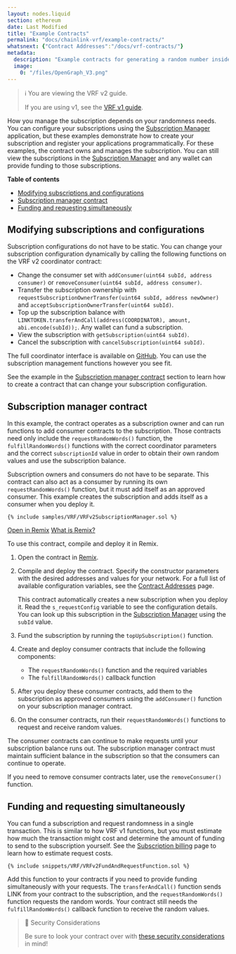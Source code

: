 ```yaml
---
layout: nodes.liquid
section: ethereum
date: Last Modified
title: "Example Contracts"
permalink: "docs/chainlink-vrf/example-contracts/"
whatsnext: {"Contract Addresses":"/docs/vrf-contracts/"}
metadata:
  description: "Example contracts for generating a random number inside a smart contract using Chainlink VRF."
  image:
    0: "/files/OpenGraph_V3.png"
---
```


> ℹ️ You are viewing the VRF v2 guide.
>
> If you are using v1, see the [VRF v1 guide](/docs/get-a-random-number/v1/).

How you manage the subscription depends on your randomness needs. You can configure your subscriptions using the [Subscription Manager](https://vrf.chain.link) application, but these examples demonstrate how to create your subscription and register your applications programmatically. For these examples, the contract owns and manages the subscription. You can still view the subscriptions in the [Subscription Manager](https://vrf.chain.link) and any wallet can provide funding to those subscriptions.

**Table of contents**

- [Modifying subscriptions and configurations](#modifying-subscriptions-and-configurations)
- [Subscription manager contract](#subscription-manager-contract)
- [Funding and requesting simultaneously](#funding-and-requesting-simultaneously)

## Modifying subscriptions and configurations

Subscription configurations do not have to be static. You can change your subscription configuration dynamically by calling the following functions on the VRF v2 coordinator contract:

- Change the consumer set with `addConsumer(uint64 subId, address consumer)` or `removeConsumer(uint64 subId, address consumer)`.
- Transfer the subscription ownership with `requestSubscriptionOwnerTransfer(uint64 subId, address newOwner)` and `acceptSubscriptionOwnerTransfer(uint64 subId)`.
- Top up the subscription balance with `LINKTOKEN.transferAndCall(address(COORDINATOR), amount, abi.encode(subId));`. Any wallet can fund a subscription.
- View the subscription with `getSubscription(uint64 subId)`.
- Cancel the subscription with `cancelSubscription(uint64 subId)`.

The full coordinator interface is available on [GitHub](https://github.com/smartcontractkit/chainlink/blob/develop/contracts/src/v0.8/interfaces/VRFCoordinatorV2Interface.sol). You can use the subscription management functions however you see fit.

See the example in the [Subscription manager contract](subscription-manager-contract) section to learn how to create a contract that can change your subscription configuration.

## Subscription manager contract

In this example, the contract operates as a subscription owner and can run functions to add consumer contracts to the subscription. Those contracts need only include the `requestRandomWords()` function, the `fulfillRandomWords()` functions with the correct coordinator parameters and the correct `subscriptionId` value in order to obtain their own random values and use the subscription balance.

Subscription owners and consumers do not have to be separate. This contract can also act as a consumer by running its own `requestRandomWords()` function, but it must add itself as an approved consumer. This example creates the subscription and adds itself as a consumer when you deploy it.

```solidity
{% include samples/VRF/VRFv2SubscriptionManager.sol %}
```

<div class="remix-callout">
      <a href="https://remix.ethereum.org/#url=https://docs.chain.link/samples/VRF/VRFv2SubscriptionManager.sol" target="_blank" >Open in Remix</a>
      <a href="/docs/conceptual-overview/#what-is-remix">What is Remix?</a>
</div>

To use this contract, compile and deploy it in Remix.

1. Open the contract in [Remix](https://remix.ethereum.org/#url=https://docs.chain.link/samples/VRF/VRFv2SubscriptionManager.sol).

1. Compile and deploy the contract. Specify the constructor parameters with the desired addresses and values for your network. For a full list of available configuration variables, see the [Contract Addresses](/docs/vrf-contracts/) page.

    This contract automatically creates a new subscription when you deploy it. Read the `s_requestConfig` variable to see the configuration details. You can look up this subscription in the [Subscription Manager](https://vrf.chain.link) using the `subId` value.

1. Fund the subscription by running the `topUpSubscription()` function.

1. Create and deploy consumer contracts that include the following components:

    - The `requestRandomWords()` function and the required variables
    - The `fulfillRandomWords()` callback function

1. After you deploy these consumer contracts, add them to the subscription as approved consumers using the `addConsumer()` function on your subscription manager contract.

1. On the consumer contracts, run their `requestRandomWords()` functions to request and receive random values.

The consumer contracts can continue to make requests until your subscription balance runs out. The subscription manager contract must maintain sufficient balance in the subscription so that the consumers can continue to operate.

If you need to remove consumer contracts later, use the `removeConsumer()` function.

## Funding and requesting simultaneously

You can fund a subscription and request randomness in a single transaction. This is similar to how VRF v1 functions, but you must estimate how much the transaction might cost and determine the amount of funding to send to the subscription yourself. See the [Subscription billing](/docs/chainlink-vrf/#subscription-billing) page to learn how to estimate request costs.

```solidity
{% include snippets/VRF/VRFv2FundAndRequestFunction.sol %}
```

Add this function to your contracts if you need to provide funding simultaneously with your requests. The `transferAndCall()` function sends LINK from your contract to the subscription, and the `requestRandomWords()` function requests the random words. Your contract still needs the `fulfillRandomWords()` callback function to receive the random values.


> 🚧 Security Considerations
>
> Be sure to look your contract over with [these security considerations](/docs/vrf-security-considerations/) in mind!
